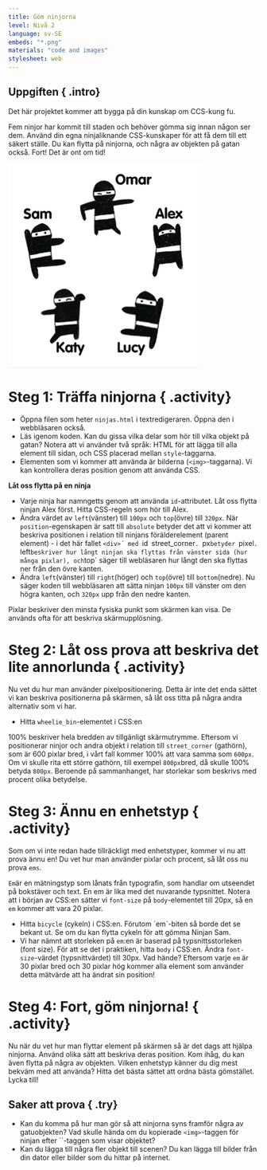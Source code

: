 ```yaml
---
title: Göm ninjorna
level: Nivå 2
language: sv-SE
embeds: "*.png"
materials: "code and images"
stylesheet: web
---
```


## Uppgiften { .intro}

Det här projektet kommer att bygga på din kunskap om CCS-kung fu.

Fem ninjor har kommit till staden och behöver gömma sig innan någon ser dem. Använd din egna ninjaliknande CSS-kunskaper för att få dem till ett säkert ställe. Du kan flytta på ninjorna, och några av objekten på gatan också. Fort! Det är ont om tid!

![screenshot](ninjas.png)

# Steg 1: Träffa ninjorna { .activity}

+ Öppna filen som heter `ninjas.html` i textredigeraren. Öppna den i webbläsaren också.
+ Läs igenom koden. Kan du gissa vilka delar som hör till vilka objekt på gatan? Notera att vi använder två språk: HTML för att lägga till alla element till sidan, och CSS placerad mellan `style`-taggarna. 
+ Elementen som vi kommer att använda är bilderna (`<img>`-taggarna). Vi kan kontrollera deras position genom att använda CSS.


**Låt oss flytta på en ninja**

+ Varje ninja har namngetts genom att använda `id`-attributet. Låt oss flytta ninjan Alex först. Hitta CSS-regeln som hör till Alex. 
+ Ändra värdet av `left`(vänster) till `100px` och `top`(övre) till `320px`. När `position`-egenskapen är satt till `absolute` betyder det att vi kommer att beskriva positionen i relation till ninjans förälderelement (parent element) - i det här fallet `<div>´ med `id` `street_corner`. `px`betyder `pixel`. `left` beskriver hur långt ninjan ska flyttas från vänster sida (hur många pixlar), och `top` säger till webläsaren hur långt den ska flyttas ner från den övre kanten. 
+ Ändra `left`(vänster) till `right`(höger) och `top`(övre) till `bottom`(nedre). Nu säger koden till webbläsaren att sätta ninjan `100px` till vänster om den högra kanten, och `320px` upp från den nedre kanten. 


Pixlar beskriver den minsta fysiska punkt som skärmen kan visa. De används ofta för att beskriva skärmupplösning.

# Steg 2: Låt oss prova att beskriva det lite annorlunda { .activity}

Nu vet du hur man använder pixelpositionering. Detta är inte det enda sättet vi kan beskriva positionerna på skärmen, så låt oss titta på några andra alternativ som vi har. 

+ Hitta `wheelie_bin`-elementet i CSS:en


100% beskriver hela bredden av tillgänligt skärmutrymme. Eftersom vi positionerar ninjor och andra objekt i relation till `street_corner` (gathörn), som är 600 pixlar bred, i vårt fall kommer 100% att vara samma som `600px`. Om vi skulle rita ett större gathörn, till exempel `800px`bred, då skulle 100% betyda `800px`. Beroende på sammanhanget, har storlekar som beskrivs med procent olika betydelse. 


# Steg 3:  Ännu en enhetstyp { .activity}

Som om vi inte redan hade tillräckligt med enhetstyper, kommer vi nu att prova ännu en! Du vet hur man använder pixlar och procent, så låt oss nu prova `ems`.

`Em`är en mätningstyp som lånats från typografin, som handlar om utseendet på bokstäver och text. En em är lika med det nuvarande typsnittet. Notera att i början av CSS:en sätter vi `font-size` på `body`-elementet till 20px, så en `em` kommer att vara 20 pixlar. 

+ Hitta `bicycle` (cykeln) i CSS:en. Förutom `em´-biten så borde det se bekant ut. Se om du kan flytta cykeln för att gömma Ninjan Sam. 
+ Vi har nämnt att storleken på `em`:en är baserad på typsnittsstorleken (font size). För att se det i praktiken, hitta `body` i CSS:en. Ändra `font-size`-värdet (typsnittvärdet) till 30px. Vad hände? Eftersom varje `em` är 30 pixlar bred och 30 pixlar hög kommer alla element som använder detta mätvärde att ha ändrat sin position!

# Steg 4: Fort, göm ninjorna!  { .activity}

Nu när du vet hur man flyttar element på skärmen så är det dags att hjälpa ninjorna. Använd olika sätt att beskriva deras position. Kom ihåg, du kan även flytta på några av objekten. Vilken enhetstyp känner du dig mest bekväm med att använda? Hitta det bästa sättet att ordna bästa gömstället. Lycka till!

## Saker att prova { .try}

+ Kan du komma på hur man gör så att ninjorna syns framför några av gatuobjekten? Vad skulle hända om du kopierade `<img>`-taggen för ninjan efter `<img>´-taggen som visar objektet?
+ Kan du lägga till några fler objekt till scenen? Du kan lägga till bilder från din dator eller bilder som du hittar på internet.

